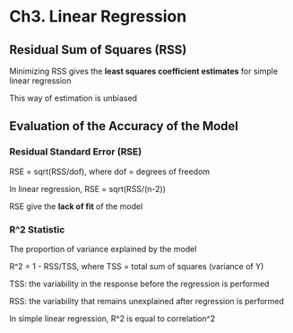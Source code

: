 # Ch3. Linear Regression

## Residual Sum of Squares (RSS)

Minimizing RSS gives the **least squares coefficient estimates** for simple linear regression

This way of estimation is unbiased


## Evaluation of the Accuracy of the Model

### Residual Standard Error (RSE)

RSE = sqrt(RSS/dof), where dof = degrees of freedom

In linear regression, RSE = sqrt(RSS/(n-2))

RSE give the **lack of fit** of the model

### R^2 Statistic

The proportion of variance explained by the model

R^2 = 1 - RSS/TSS, where TSS = total sum of squares (variance of Y)

TSS: the variability in the response before the regression is performed

RSS: the variability that remains unexplained after regression is performed

In simple linear regression, R^2 is equal to correlation^2
